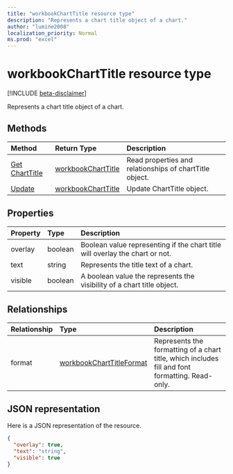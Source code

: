```yaml
---
title: "workbookChartTitle resource type"
description: "Represents a chart title object of a chart."
author: "lumine2008"
localization_priority: Normal
ms.prod: "excel"
---
```


# workbookChartTitle resource type

[!INCLUDE [beta-disclaimer](../../includes/beta-disclaimer.md)]

Represents a chart title object of a chart.


## Methods

| Method		   | Return Type	|Description|
|:---------------|:--------|:----------|
|[Get ChartTitle](../api/charttitle-get.md) | [workbookChartTitle](workbookcharttitle.md) |Read properties and relationships of chartTitle object.|
|[Update](../api/charttitle-update.md) | [workbookChartTitle](workbookcharttitle.md)	|Update ChartTitle object. |

## Properties
| Property	   | Type	|Description|
|:---------------|:--------|:----------|
|overlay|boolean|Boolean value representing if the chart title will overlay the chart or not.|
|text|string|Represents the title text of a chart.|
|visible|boolean|A boolean value the represents the visibility of a chart title object.|

## Relationships
| Relationship | Type	|Description|
|:---------------|:--------|:----------|
|format|[workbookChartTitleFormat](workbookcharttitleformat.md)|Represents the formatting of a chart title, which includes fill and font formatting. Read-only.|

## JSON representation

Here is a JSON representation of the resource.

<!-- {
  "blockType": "resource",
  "baseType": "microsoft.graph.entity",
  "optionalProperties": [

  ],
  "@odata.type": "microsoft.graph.workbookChartTitle"
}-->

```json
{
  "overlay": true,
  "text": "string",
  "visible": true
}

```

<!-- uuid: 8fcb5dbc-d5aa-4681-8e31-b001d5168d79
2015-10-25 14:57:30 UTC -->
<!--
{
  "type": "#page.annotation",
  "description": "ChartTitle resource",
  "keywords": "",
  "section": "documentation",
  "tocPath": "",
  "suppressions": [
    "Error: /api-reference/beta/resources/charttitle.md:\r\n      Exception processing links.\r\n    System.ArgumentException: Link Definition was null. Link text: !INCLUDE [beta-disclaimer](../../includes/beta-disclaimer.md)\r\n      at ApiDoctor.Validation.DocFile.get_LinkDestinations()\r\n      at ApiDoctor.Validation.DocSet.ValidateLinks(Boolean includeWarnings, String[] relativePathForFiles, IssueLogger issues, Boolean requireFilenameCaseMatch, Boolean printOrphanedFiles)"
  ]
}
-->
